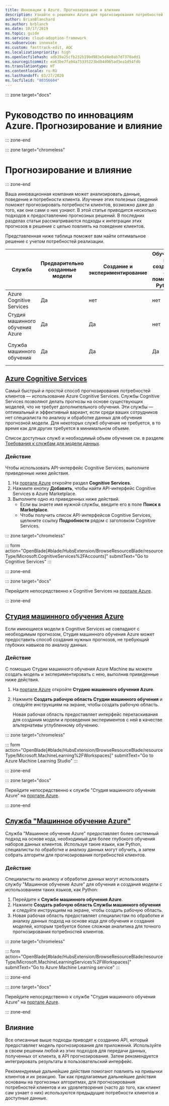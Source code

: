 ```yaml
---
title: Инновации в Azure. Прогнозирование и влияние
description: Узнайте о решениях Azure для прогнозирования потребностей клиентов и интеграции прогнозов в решение, что помогает влиять на поведение клиентов.
author: BrianBlanchard
ms.author: brblanch
ms.date: 10/17/2019
ms.topic: guide
ms.service: cloud-adoption-framework
ms.subservice: innovate
ms.custom: fasttrack-edit, AQC
ms.localizationpriority: high
ms.openlocfilehash: adb39a25cfb232b19bd983e5d4e0ab7d7370add1
ms.sourcegitcommit: ea63be7fa94a75335223bd84d065ad3ea1d54fdb
ms.translationtype: HT
ms.contentlocale: ru-RU
ms.lasthandoff: 03/27/2020
ms.locfileid: "80356604"
---
```

::: zone target="docs"

# <a name="azure-innovation-guide-predict-and-influence"></a>Руководство по инновациям Azure. Прогнозирование и влияние

::: zone-end

::: zone target="chromeless"

# <a name="predict-and-influence"></a>Прогнозирование и влияние

::: zone-end

Ваша инновационная компания может анализировать данные, поведение и потребности клиента. Изучение этих полезных сведений поможет прогнозировать потребности клиентов, возможно даже до того, как они сами о них узнают. В этой статье приводится несколько подходов к предоставлению прогнозных решений. В последних разделах статьи рассматриваются подходы к интеграции этих прогнозов в решение с целью повлиять на поведение клиентов.

Представленная ниже таблица поможет вам найти оптимальное решение с учетом потребностей реализации.

|Служба  |Предварительно созданные модели  |Создание и экспериментирование  |Обучение и создание с помощью Python|Необходимые навыки|
|---------|---------|---------|---------|---------|
|Azure Cognitive Services|Да|нет|нет|API и навыки разработчиков|
|Студия машинного обучения Azure|Да|Да|нет|Общее представление о прогнозных алгоритмах|
|Служба машинного обучения|Да|Да|Да|специалист по анализу и обработке данных;|

## <a name="azure-cognitive-services"></a>[Azure Cognitive Services](#tab/CognitiveServices)

Самый быстрый и простой способ прогнозирования потребностей клиентов — использование Azure Cognitive Services. Службы Cognitive Services позволяют делать прогнозы на основе существующих моделей, что не требует дополнительного обучения. Эти службы — оптимальный и эффективный вариант, если среди ваших сотрудников нет специалиста по анализу и обработке данных для обучения прогнозной модели. Для некоторых служб обучение не требуется, в то время как для других требуется в минимальном объеме.

Список доступных служб и необходимый объем обучения см. в разделе [Требования к службам для модели данных](https://docs.microsoft.com/azure/cognitive-services/cognitive-services-and-machine-learning#service-requirements-for-the-data-model).

### <a name="action"></a>Действие

Чтобы использовать API-интерфейс Cognitive Services, выполните приведенные ниже действия.

1. На [портале Azure](https://ms.portal.azure.com/#blade/HubsExtension/BrowseResource/resourceType/Microsoft.CognitiveServices%2FAccounts) откройте раздел **Cognitive Services**.
2. Нажмите кнопку **Добавить**, чтобы найти API-интерфейс Cognitive Services в Azure Marketplace.
3. Выполните одно из приведенных ниже действий.
   - Если вы знаете имя нужной службы, введите его в поле **Поиск в Marketplace**.
   - Чтобы получить список API-интерфейсов Cognitive Services, щелкните ссылку **Подробности** рядом с заголовком Cognitive Services.

::: zone target="chromeless"

<!-- markdownlint-disable DOCSMD001 -->

::: form action="OpenBlade[#blade/HubsExtension/BrowseResourceBlade/resourceType/Microsoft.CognitiveServices%2FAccounts]" submitText="Go to Cognitive Services" :::

<!-- markdownlint-enable DOCSMD001 -->

::: zone-end

::: zone target="docs"

Перейдите непосредственно к Cognitive Services на [портале Azure](https://portal.azure.com/#blade/HubsExtension/BrowseResourceBlade/resourceType/Microsoft.CognitiveServices%2FAccounts).

::: zone-end

## <a name="azure-machine-learning-studio"></a>[Студия машинного обучения Azure](#tab/MachineLearningStudio)

Если имеющиеся модели в Cognitive Services не совпадают с необходимым прогнозом, Студия машинного обучения Azure может предоставить способ создания нужных прогнозов, не требующий глубоких навыков по анализу данных.

<!-- markdownlint-disable MD024 -->

### <a name="action"></a>Действие

С помощью Студии машинного обучения Azure Machine вы можете создать модель и экспериментировать с нею, выполнив приведенные ниже действия.

1. На [портале Azure](https://portal.azure.com/#blade/HubsExtension/BrowseResourceBlade/resourceType/Microsoft.MachineLearning%2FWorkspaces) откройте **Студию машинного обучения Azure**.
2. Нажмите **Создать рабочую область Студии машинного обучения** и следуйте инструкциям на экране, чтобы создать рабочую область.

   Новая рабочая область предоставляет интерфейс перетаскивания для создания модели и проведения экспериментов с ней в качестве альтернативы углубленному обучению.

::: zone target="chromeless"

<!-- markdownlint-disable DOCSMD001 -->

::: form action="OpenBlade[#blade/HubsExtension/BrowseResourceBlade/resourceType/Microsoft.MachineLearning%2FWorkspaces]" submitText="Go to Azure Machine Learning Studio" :::

<!-- markdownlint-enable DOCSMD001 -->

::: zone-end

::: zone target="docs"

Перейдите непосредственно к службе "Студия машинного обучения Azure" на [портале Azure](https://portal.azure.com/#blade/HubsExtension/BrowseResourceBlade/resourceType/Microsoft.MachineLearning%2FWorkspaces).

::: zone-end

## <a name="azure-machine-learning-service"></a>[Служба "Машинное обучение Azure"](#tab/MachineLearningService)

Служба "Машинное обучение Azure" предоставляет более системный подход на основе кода, необходимый для более глубокого обучения наборов данных клиентов. Используя такие языки, как Python, специалисты по обработке и анализу данных могут обучить, а затем собрать алгоритм для прогнозирования потребностей клиентов.

### <a name="action"></a>Действие

Специалисты по анализу и обработке данных могут использовать службу "Машинное обучение Azure" для обучения и создания модели с использованием таких языков, как Python:

1. Перейдите к **Службе машинного обучения Azure**.
2. Нажмите **Создать рабочую область Службы машинного обучения** и следуйте инструкциям на экране, чтобы создать рабочую область.
3. Новая рабочая область предоставляет специалистам по обработке и анализу данных подход на основе кода для обучения и создания моделей, которым требуется более сложная аналитика для точного прогнозирования потребностей клиентов.

::: zone target="chromeless"

<!-- markdownlint-disable DOCSMD001 -->

::: form action="OpenBlade[#blade/HubsExtension/BrowseResourceBlade/resourceType/Microsoft.MachineLearningServices%2FWorkspaces]" submitText="Go to Azure Machine Learning service" :::

<!-- markdownlint-enable DOCSMD001 -->

::: zone-end

::: zone target="docs"

Перейдите непосредственно к службе "Студия машинного обучения Azure" на [портале Azure](https://portal.azure.com/#blade/HubsExtension/BrowseResourceBlade/resourceType/Microsoft.MachineLearningServices%2FWorkspaces).

::: zone-end

## <a name="influence"></a>Влияние

Все описанные выше подходы приводят к созданию API, который предоставляет модель прогнозирования для приложений. Используйте в своем решении любой из этих подходов для передачи данных, полученных от клиента, в API прогнозирования. Затем рекомендуется интегрировать результаты в пользовательский интерфейс.

Рекомендуемые дальнейшие действия помогают повлиять на привычки клиентов и их реакцию. Так как предлагаемые дальнейшие действия основаны на прогнозных алгоритмах, для прогнозирования потребностей клиентов и их удовлетворения (часто до того, как клиент сам узнает о них) используются предыдущие потребности клиентов и доступные данные.
